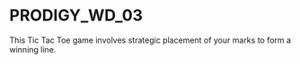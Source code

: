 # PRODIGY_WD_03
This Tic Tac Toe game involves strategic placement of your marks to form a winning line.
